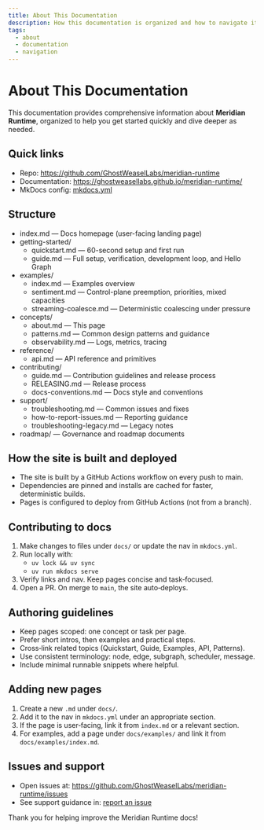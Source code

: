 ```yaml
---
title: About This Documentation
description: How this documentation is organized and how to navigate it effectively.
tags:
  - about
  - documentation
  - navigation
---
```


# About This Documentation

This documentation provides comprehensive information about **Meridian Runtime**, organized to help you get started quickly and dive deeper as needed.

## Quick links

- Repo: https://github.com/GhostWeaselLabs/meridian-runtime
- Documentation: https://ghostweasellabs.github.io/meridian-runtime/
- MkDocs config: [mkdocs.yml](https://github.com/ghostweasellabs/meridian-runtime/blob/main/mkdocs.yml)

## Structure

- index.md — Docs homepage (user-facing landing page)
- getting-started/
    - quickstart.md — 60-second setup and first run
    - guide.md — Full setup, verification, development loop, and Hello Graph
- examples/
    - index.md — Examples overview
    - sentiment.md — Control-plane preemption, priorities, mixed capacities
    - streaming-coalesce.md — Deterministic coalescing under pressure
- concepts/
    - about.md — This page
    - patterns.md — Common design patterns and guidance
    - observability.md — Logs, metrics, tracing
- reference/
    - api.md — API reference and primitives
- contributing/
    - guide.md — Contribution guidelines and release process
    - RELEASING.md — Release process
    - docs-conventions.md — Docs style and conventions
- support/
    - troubleshooting.md — Common issues and fixes
    - how-to-report-issues.md — Reporting guidance
    - troubleshooting-legacy.md — Legacy notes
- roadmap/ — Governance and roadmap documents

## How the site is built and deployed

- The site is built by a GitHub Actions workflow on every push to main.
- Dependencies are pinned and installs are cached for faster, deterministic builds.
- Pages is configured to deploy from GitHub Actions (not from a branch).

## Contributing to docs

1. Make changes to files under `docs/` or update the nav in `mkdocs.yml`.
2. Run locally with:
     - `uv lock && uv sync`
     - `uv run mkdocs serve`
3. Verify links and nav. Keep pages concise and task‑focused.
4. Open a PR. On merge to `main`, the site auto‑deploys.

## Authoring guidelines

- Keep pages scoped: one concept or task per page.
- Prefer short intros, then examples and practical steps.
- Cross‑link related topics (Quickstart, Guide, Examples, API, Patterns).
- Use consistent terminology: node, edge, subgraph, scheduler, message.
- Include minimal runnable snippets where helpful.

## Adding new pages

1. Create a new `.md` under `docs/`.
2. Add it to the nav in `mkdocs.yml` under an appropriate section.
3. If the page is user‑facing, link it from `index.md` or a relevant section.
4. For examples, add a page under `docs/examples/` and link it from `docs/examples/index.md`.

## Issues and support

- Open issues at: https://github.com/GhostWeaselLabs/meridian-runtime/issues
- See support guidance in: [report an issue](../support/how-to-report-issues.md)

Thank you for helping improve the Meridian Runtime docs! 